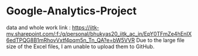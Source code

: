 # Google-Analytics-Project
data and whole work link : https://iitk-my.sharepoint.com/:f:/g/personal/bhukyas20_iitk_ac_in/EpY0TFmZe4hEnIX6edTPQG8B1mRhovVxtf4pqm5n_Tn_QA?e=bW5VVR Due to the large file size of the Excel files, I am unable to upload them to GitHub.
